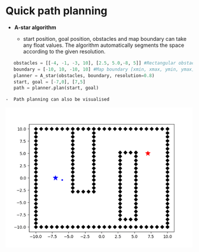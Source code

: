 # Quick path planning
 
 * **A-star algorithm**
 
    - start position, goal position, obstacles and map boundary can take any float values. The algorithm automatically segments the space according to the given resolution. 
 
 ```python
    obstacles = [[-4, -1, -3, 10], [2.5, 5.0,-8, 5]] #Rectangular obstacles [xmin, xmax, ymin, ymax]
    boundary = [-10, 10, -10, 10] #Map boundary [xmin, xmax, ymin, ymax]
    planner = A_star(obstacles, boundary, resolution=0.8)
    start, goal = [-7,0], [7,5]
    path = planner.plan(start, goal)
 ```
    -  Path planning can also be visualised

![A star planning visualization: ](./animation.gif?raw=true "A star planning visualization")
